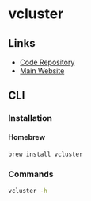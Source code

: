 # vcluster

<!--
https://github.com/loft-sh/kiosk
https://github.com/loft-sh/loft
-->

## Links

- [Code Repository](https://github.com/loft-sh/vcluster)
- [Main Website](https://vcluster.com/)

## CLI

### Installation

#### Homebrew

```sh
brew install vcluster
```

### Commands

```sh
vcluster -h
```

<!-- ### Usage

```sh
#
vcluster create my-vcluster

#
vcluster create my-vcluster --expose

#
vcluster create my-vcluster --isolate
``` -->

